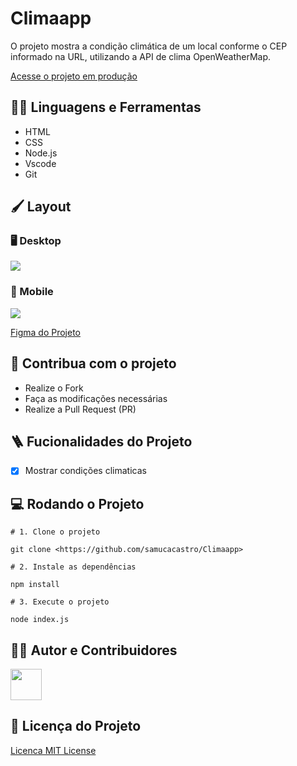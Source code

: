 # Climaapp

O projeto mostra a condição climática de um local conforme o CEP informado na URL, utilizando a API de clima OpenWeatherMap.

[Acesse o projeto em produção](https://projetocss-jesscoder.netlify.app/)

## :man_mechanic: Linguagens e Ferramentas

- HTML
- CSS
- Node.js
- Vscode
- Git

## :paintbrush: Layout

### :desktop_computer: Desktop

<img src="https://i.ibb.co/BPNbgYt/pc.png"/>

### :iphone: Mobile

<img src="https://i.ibb.co/nPR9Y5D/celular.png" />

[Figma do Projeto](https://figma.com/)

## :triangular_flag_on_post: Contribua com o projeto

- Realize o Fork
- Faça as modificações necessárias
- Realize a Pull Request (PR)

## :ladder: Fucionalidades do Projeto

- [x] Mostrar condições climaticas

## :computer: Rodando o Projeto

```shell
# 1. Clone o projeto

git clone <https://github.com/samucacastro/Climaapp>

# 2. Instale as dependências

npm install

# 3. Execute o projeto

node index.js

```

## :technologist: Autor e Contribuidores

<a href="https://github.com/samucacastro">
<img src="https://i.ibb.co/jyHf75Q/profile-2.webp" width="50px" />
</a>

## :scroll: Licença do Projeto

[Licenca MIT License](http://creativecommons.org/licenses/by)


